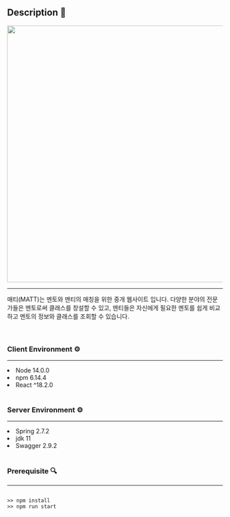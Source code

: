 <h2>Description 📑</h2>
<img src="https://user-images.githubusercontent.com/57476918/197125422-b50ff263-458d-4db6-a675-454f31baed76.png" width="600" >
<hr />

매티(MATT)는 멘토와 멘티의 매칭을 위한 중개 웹사이트 입니다.
다양한 분야의 전문가들은 멘토로써 클래스를 창설할 수 있고, 멘티들은 자신에게 필요한 멘토를 쉽게 비교하고 멘토의 정보와 클래스를 조회할 수 있습니다.
<br />
<br />
<br />

<h3>Client Environment ⚙️</h3>
<hr />
<li>Node 14.0.0</li>
<li>npm 6.14.4</li>
<li>React ^18.2.0</li>
<br />

<h3>Server Environment ⚙️</h3>
<hr />
<li>Spring 2.7.2</li>
<li>jdk 11</li>
<li>Swagger 2.9.2</li>
<br />

<h3>Prerequisite 🔍</h3>
<hr/>
<pre><code>
>> npm install  
>> npm run start

</code></pre>


<br />
<br />
<br />
